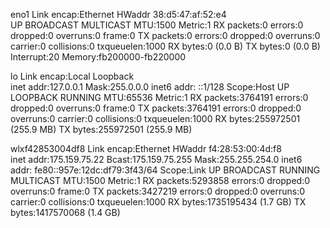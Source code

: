 eno1      Link encap:Ethernet  HWaddr 38:d5:47:af:52:e4  
          UP BROADCAST MULTICAST  MTU:1500  Metric:1
          RX packets:0 errors:0 dropped:0 overruns:0 frame:0
          TX packets:0 errors:0 dropped:0 overruns:0 carrier:0
          collisions:0 txqueuelen:1000 
          RX bytes:0 (0.0 B)  TX bytes:0 (0.0 B)
          Interrupt:20 Memory:fb200000-fb220000 

lo        Link encap:Local Loopback  
          inet addr:127.0.0.1  Mask:255.0.0.0
          inet6 addr: ::1/128 Scope:Host
          UP LOOPBACK RUNNING  MTU:65536  Metric:1
          RX packets:3764191 errors:0 dropped:0 overruns:0 frame:0
          TX packets:3764191 errors:0 dropped:0 overruns:0 carrier:0
          collisions:0 txqueuelen:1000 
          RX bytes:255972501 (255.9 MB)  TX bytes:255972501 (255.9 MB)

wlxf42853004df8 Link encap:Ethernet  HWaddr f4:28:53:00:4d:f8  
          inet addr:175.159.75.22  Bcast:175.159.75.255  Mask:255.255.254.0
          inet6 addr: fe80::957e:12dc:df79:3f43/64 Scope:Link
          UP BROADCAST RUNNING MULTICAST  MTU:1500  Metric:1
          RX packets:5293858 errors:0 dropped:0 overruns:0 frame:0
          TX packets:3427219 errors:0 dropped:0 overruns:0 carrier:0
          collisions:0 txqueuelen:1000 
          RX bytes:1735195434 (1.7 GB)  TX bytes:1417570068 (1.4 GB)

